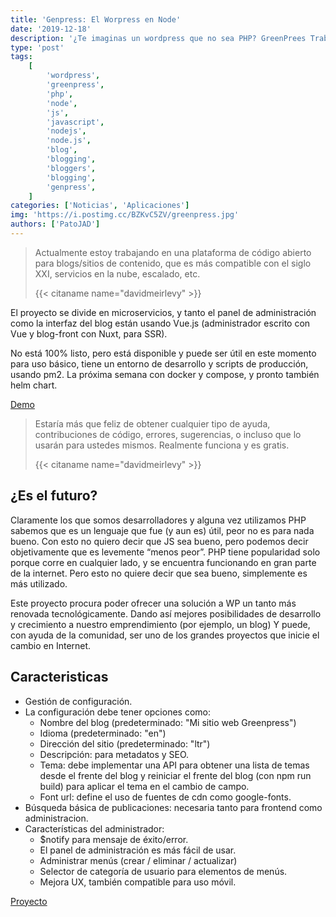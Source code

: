 ```yaml
---
title: 'Genpress: El Worpress en Node'
date: '2019-12-18'
description: '¿Te imaginas un wordpress que no sea PHP? GreenPrees Trabaja en generar un WP del siglo 21. ¿Te animas a probarlo?'
type: 'post'
tags:
    [
        'wordpress',
        'greenpress',
        'php',
        'node',
        'js',
        'javascript',
        'nodejs',
        'node.js',
        'blog',
        'blogging',
        'bloggers',
        'blogging',
        'genpress',
    ]
categories: ['Noticias', 'Aplicaciones']
img: 'https://i.postimg.cc/BZKvC5ZV/greenpress.jpg'
authors: ['PatoJAD']
---
```


> Actualmente estoy trabajando en una plataforma de código abierto para blogs/sitios de contenido, que es más compatible con el siglo XXI, servicios en la nube, escalado, etc.
>
> {{< citaname name="davidmeirlevy" >}}

El proyecto se divide en microservicios, y tanto el panel de administración como la interfaz del blog están usando Vue.js (administrador escrito con Vue y blog-front con Nuxt, para SSR).

No está 100% listo, pero está disponible y puede ser útil en este momento para uso básico, tiene un entorno de desarrollo y scripts de producción, usando pm2. La próxima semana con docker y compose, y pronto también helm chart.

[Demo](https://greenpress.herokuapp.com/)

> Estaría más que feliz de obtener cualquier tipo de ayuda, contribuciones de código, errores, sugerencias, o incluso que lo usarán para ustedes mismos. Realmente funciona y es gratis.
>
> {{< citaname name="davidmeirlevy" >}}

## ¿Es el futuro?

Claramente los que somos desarrolladores y alguna vez utilizamos PHP sabemos que es un lenguaje que fue (y aun es) útil, peor no es para nada bueno. Con esto no quiero decir que JS sea bueno, pero podemos decir objetivamente que es levemente “menos peor”.
PHP tiene popularidad solo porque corre en cualquier lado, y se encuentra funcionando en gran parte de la internet. Pero esto no quiere decir que sea bueno, simplemente es más utilizado.

Este proyecto procura poder ofrecer una solución a WP un tanto más renovada tecnológicamente. Dando así mejores posibilidades de desarrollo y crecimiento a nuestro emprendimiento (por ejemplo, un blog) Y puede, con ayuda de la comunidad, ser uno de los grandes proyectos que inicie el cambio en Internet.

## Caracteristicas

-   Gestión de configuración.
-   La configuración debe tener opciones como:
    -   Nombre del blog (predeterminado: "Mi sitio web Greenpress")
    -   Idioma (predeterminado: "en")
    -   Dirección del sitio (predeterminado: "ltr")
    -   Descripción: para metadatos y SEO.
    -   Tema: debe implementar una API para obtener una lista de temas desde el frente del blog y reiniciar el frente del blog (con npm run build) para aplicar el tema en el cambio de campo.
    -   Font url: define el uso de fuentes de cdn como google-fonts.
-   Búsqueda básica de publicaciones: necesaria tanto para frontend como administracion.
-   Características del administrador:
    -   $notify para mensaje de éxito/error.
    -   El panel de administración es más fácil de usar.
    -   Administrar menús (crear / eliminar / actualizar)
    -   Selector de categoría de usuario para elementos de menús.
    -   Mejora UX, también compatible para uso móvil.

[Proyecto](https://github.com/greenpress)
